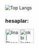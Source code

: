 
![Top Langs](https://github-readme-stats.vercel.app/api/top-langs/?username=Muhammedokbi&layout=compact)

### hesaplar:

[<img align="left" alt="lina| Discord" width="44px" src="https://i.ibb.co/YtNhB1V/icons8-discord-new-logo-48.png" />][discord]

[<img align="left" alt="okbi | Instagram" width="44px" src="https://i.ibb.co/tz8skHM/icons8-instagram-48.png" />][instagram]

<br />

[discord]: https://discord.gg/yqHmvcr
[instagram]: https://www.instagram.com/muhammedokbii/

